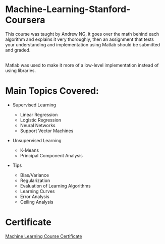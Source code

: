 # Machine-Learning-Stanford-Coursera
This course was taught by Andrew NG, it goes over the math behind each algorithm and explains it very thoroughly, then an assignment that tests your understanding and implementation using Matlab should be submitted and graded. <br/><br/>

Matlab was used to make it more of a low-level implementation instead of using libraries.

# Main Topics Covered: 
* Supervised Learning
  * Linear Regression
  * Logistic Regression
  * Neural Networks
  * Support Vector Machines
  
* Unsupervised Learning
  * K-Means
  * Principal Component Analysis
  
* Tips
  * Bias/Variance
  * Regularization
  * Evaluation of Learning Algorithms 
  * Learning Curves
  * Error Analysis 
  * Ceiling Analysis 

# Certificate
[Machine Learning Course Certificate](https://www.coursera.org/account/accomplishments/certificate/T5AS9F9X2E6G)
